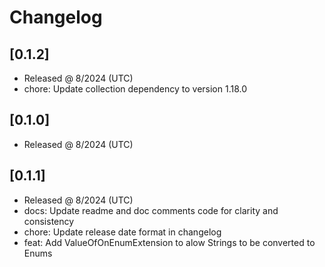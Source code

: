 # Changelog

## [0.1.2]

- Released @ 8/2024 (UTC)
- chore: Update collection dependency to version 1.18.0

## [0.1.0]

- Released @ 8/2024 (UTC)


## [0.1.1]

- Released @ 8/2024 (UTC)
- docs: Update readme and doc comments code for clarity and consistency
- chore: Update release date format in changelog
- feat: Add ValueOfOnEnumExtension to alow Strings to be converted to Enums
